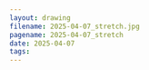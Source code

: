 ```yaml
---
layout: drawing
filename: 2025-04-07_stretch.jpg
pagename: 2025-04-07_stretch
date: 2025-04-07
tags:
---
```

